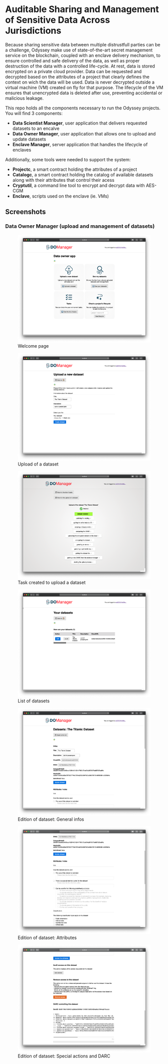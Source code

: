 # Auditable Sharing and Management of Sensitive Data Across Jurisdictions

Because sharing sensitive data between multiple distrustfull parties can
be a challenge, Odyssey make use of state-of-the-art secret management
service on the blockchain, coupled with an enclave delivery mechanism,
to ensure controlled and safe delivery of the data, as well as proper
destruction of the data with a controlled life-cycle. At rest, data is
stored encrypted on a private cloud provider. Data can be requested and
decrypted based on the attributes of a project that clearly defines the
context on wich the data will be used. Data is never decrypted outside a
virtual machine (VM) created on fly for that purpose. The lifecycle of
the VM ensures that unencrypted data is deleted after use, preventing
accidental or malicious leakage.

This repo holds all the components necessary to run the Odyssey
projects. You will find 3 components:

- **Data Scientist Manager**, user application that delivers requested datasets to an encalve
- **Data Owner Manager**, user application that allows one to upload and update datasets
- **Enclave Manager**, server application that handles the lifecycle of enclaves

Additionally, some tools were needed to support the system:

- **Projectc**, a smart contract holding the attributes of a project
- **Catalogc**, a smart contract holding the catalog of available
  datasets along with their attributes that control their acess
- **Cryptutil**, a command line tool to encrypt and decrypt data with AES-CGM
- **Enclave**, scripts used on the enclave (ie. VMs)

## Screenshots

### Data Owner Manager (upload and management of datasets)

<figure>
    <img src="assets/screenshots/dom7.png">
    <figcaption>Welcome page</figcaption>
</figure>

<figure>
    <img src="assets/screenshots/dom1.png">
    <figcaption>Upload of a dataset</figcaption>
</figure>

<figure>
    <img src="assets/screenshots/dom3.png">
    <figcaption>Task created to upload a dataset</figcaption>
</figure>

<figure>
    <img src="assets/screenshots/dom2.png">
    <figcaption>List of datasets</figcaption>
</figure>

<figure>
    <img src="assets/screenshots/dom4.png">
    <figcaption>Edition of dataset: General infos</figcaption>
</figure>

<figure>
    <img src="assets/screenshots/dom5.png">
    <figcaption>Edition of dataset: Attributes</figcaption>
</figure>

<figure>
    <img src="assets/screenshots/dom6.png">
    <figcaption>Edition of dataset: Special actions and DARC</figcaption>
</figure>